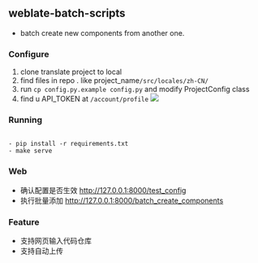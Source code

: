 ## weblate-batch-scripts

- batch create new components from another one.

### Configure

1. clone translate project to local
2. find files in repo . like project_name`/src/locales/zh-CN/`
3. run `cp config.py.example config.py` and modify ProjectConfig class
4. find u API_TOKEN
   at `/account/profile`  ![](<img src='http://ipic-typora-samzong.oss-cn-qingdao.aliyuncs.com//uPic/IrmmXG.jpg?x-oss-process=image/resize,w_960,m_lfit' alt='resize,w_960,m_lfit'/>)



### Running

```shell

- pip install -r requirements.txt
- make serve
```

### Web

- 确认配置是否生效  http://127.0.0.1:8000/test_config
- 执行批量添加     http://127.0.0.1:8000/batch_create_components


### Feature

- 支持网页输入代码仓库
- 支持自动上传

